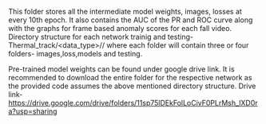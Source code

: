 This folder stores all the intermediate model weights, images, losses at every 10th epoch. It also contains the AUC of the PR and ROC curve along with the graphs for frame based anomaly scores for each fall video.
Directory structure for each network trainig and testing-
Thermal_track/<data_type>/<model-type>/<hyper-paramterescombinations> where each folder will contain three or four folders- images,loss,models and testing.

Pre-trained model weights can be found under google drive link. It is recommended to download the entire folder for the respective network as the provided code assumes the above mentioned directory structure.
Drive link- https://drive.google.com/drive/folders/11sp75lDEkFolLoCivF0PLrMsh_lXD0ra?usp=sharing
